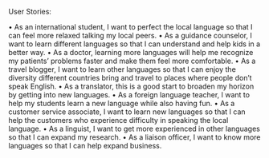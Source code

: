 User Stories:

•	As an international student, I want to perfect the local language so that I can feel more relaxed talking my local peers.
•	As a guidance counselor, I want to learn different languages so that I can understand and help kids in a better way.
•	As a doctor, learning more languages will help me recognize my patients’ problems faster and make them feel more comfortable.
•	As a travel blogger, I want to learn other languages so that I can enjoy the diversity different countries bring and travel to places where people don’t speak English.
•	As a translator, this is a good start to broaden my horizon by getting into new languages.
•	As a foreign language teacher, I want to help my students learn a new language while also having fun.
•	As a customer service associate, I want to learn new languages so that I can help the customers who experience difficulty in speaking the local language.
•	As a linguist, I want to get more experienced in other languages so that I can expand my research.
•	As a liaison officer, I want to know more languages so that I can help expand business.
